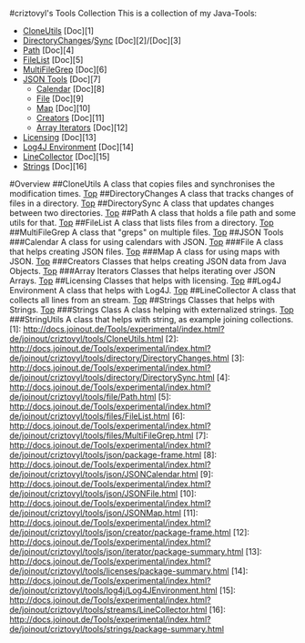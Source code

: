 #criztovyl's Tools Collection
This is a collection of my Java-Tools:
 + [CloneUtils](#cloneutils) [Doc][1]
 + [DirectoryChanges](#directorychanges)/[Sync](#directorysync) [Doc][2]/[Doc][3]
 + [Path](#path) [Doc][4]
 + [FileList](#filelist) [Doc][5]
 + [MultiFileGrep](#multifilegrep) [Doc][6]
 + [JSON Tools](#json_tools) [Doc][7]
    + [Calendar](#calendar) [Doc][8]
    + [File](#file) [Doc][9]
    + [Map](#map) [Doc][10]
    + [Creators](#reators) [Doc][11]
    + [Array Iterators](#array_iterators) [Doc][12]
 + [Licensing](#licensing) [Doc][13]
 + [Log4J Environment](#log4j_environment) [Doc][14]
 + [LineCollector](#linecollector) [Doc][15]
 + [Strings](#strings) [Doc][16]

#Overview
##CloneUtils
A class that copies files and synchronises the modification times.
[Top](#criztovyls_tools_collection)
##DirectoryChanges
A class that tracks changes of files in a directory.
[Top](#criztovyls_tools_collection)
##DirectorySync
A class that updates changes between two directories.
[Top](#criztovyls_tools_collection)
##Path
A class that holds a file path and some utils for that.
[Top](#criztovyls_tools_collection)
##FileList
A class that lists files from a directory.
[Top](#criztovyls_tools_collection)
##MultiFileGrep
A class that "greps" on multiple files.
[Top](#criztovyls_tools_collection)
##JSON Tools
###Calendar
A class for using calendars with JSON.
[Top](#criztovyls_tools_collection)
###File
A class that helps creating JSON files.
[Top](#criztovyls_tools_collection)
###Map
A class for using maps with JSON.
[Top](#criztovyls_tools_collection)
###Creators
Classes that helps creating JSON data from Java Objects.
[Top](#criztovyls_tools_collection)
###Array Iterators
Classes that helps iterating over JSON Arrays.
[Top](#criztovyls_tools_collection)
##Licensing
Classes that helps with licensing.
[Top](#criztovyls_tools_collection)
##Log4J Environment
A class that helps with Log4J.
[Top](#criztovyls_tools_collection)
##LineCollector
A class that collects all lines from an stream.
[Top](#criztovyls_tools_collection)
##Strings
Classes that helps with Strings.
[Top](#criztovyls_tools_collection)
###Strings Class
A class helping with externalized strings.
[Top](#criztovyls_tools_collection)
###StringUtils
A class that helps with string, as example joining collections.
[1]: http://docs.joinout.de/Tools/experimental/index.html?de/joinout/criztovyl/tools/CloneUtils.html
[2]: http://docs.joinout.de/Tools/experimental/index.html?de/joinout/criztovyl/tools/directory/DirectoryChanges.html
[3]: http://docs.joinout.de/Tools/experimental/index.html?de/joinout/criztovyl/tools/directory/DirectorySync.html
[4]: http://docs.joinout.de/Tools/experimental/index.html?de/joinout/criztovyl/tools/file/Path.html
[5]: http://docs.joinout.de/Tools/experimental/index.html?de/joinout/criztovyl/tools/files/FileList.html
[6]: http://docs.joinout.de/Tools/experimental/index.html?de/joinout/criztovyl/tools/files/MultiFileGrep.html
[7]: http://docs.joinout.de/Tools/experimental/index.html?de/joinout/criztovyl/tools/json/package-frame.html
[8]: http://docs.joinout.de/Tools/experimental/index.html?de/joinout/criztovyl/tools/json/JSONCalendar.html
[9]: http://docs.joinout.de/Tools/experimental/index.html?de/joinout/criztovyl/tools/json/JSONFile.html
[10]: http://docs.joinout.de/Tools/experimental/index.html?de/joinout/criztovyl/tools/json/JSONMap.html
[11]: http://docs.joinout.de/Tools/experimental/index.html?de/joinout/criztovyl/tools/json/creator/package-frame.html
[12]: http://docs.joinout.de/Tools/experimental/index.html?de/joinout/criztovyl/tools/json/iterator/package-summary.html
[13]: http://docs.joinout.de/Tools/experimental/index.html?de/joinout/criztovyl/tools/licenses/package-summary.html
[14]: http://docs.joinout.de/Tools/experimental/index.html?de/joinout/criztovyl/tools/log4j/Log4JEnvironment.html
[15]: http://docs.joinout.de/Tools/experimental/index.html?de/joinout/criztovyl/tools/streams/LineCollector.html
[16]: http://docs.joinout.de/Tools/experimental/index.html?de/joinout/criztovyl/tools/strings/package-summary.html


